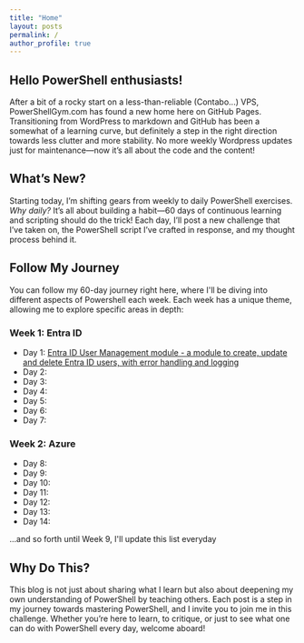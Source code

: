 ```yaml
---
title: "Home"
layout: posts
permalink: /
author_profile: true
---
```


## Hello PowerShell enthusiasts!

After a bit of a rocky start on a less-than-reliable (Contabo...) VPS, PowerShellGym.com has found a new home here on GitHub Pages. Transitioning from WordPress to markdown and GitHub has been a somewhat of a learning curve, but definitely a step in the right direction towards less clutter and more stability. No more weekly Wordpress updates just for maintenance—now it’s all about the code and the content!

## What’s New?

Starting today, I’m shifting gears from weekly to daily PowerShell exercises. *Why daily?* It’s all about building a habit—60 days of continuous learning and scripting should do the trick! Each day, I’ll post a new challenge that I’ve taken on, the PowerShell script I’ve crafted in response, and my thought process behind it.

## Follow My Journey

You can follow my 60-day journey right here, where I'll be diving into different aspects of Powershell each week. Each week has a unique theme, allowing me to explore specific areas in depth:

### Week 1: Entra ID

- Day 1: [Entra ID User Management module - a module to create, update and delete Entra ID users, with error handling and logging](/2024-09-04-Entra-ID-User-Management-module)
- Day 2: 
- Day 3: 
- Day 4: 
- Day 5: 
- Day 6: 
- Day 7: 

### Week 2: Azure

- Day 8:
- Day 9:
- Day 10:
- Day 11:
- Day 12:
- Day 13:
- Day 14:

…and so forth until Week 9, I'll update this list everyday

## Why Do This?

This blog is not just about sharing what I learn but also about deepening my own understanding of PowerShell by teaching others. Each post is a step in my journey towards mastering PowerShell, and I invite you to join me in this challenge. Whether you’re here to learn, to critique, or just to see what one can do with PowerShell every day, welcome aboard!
